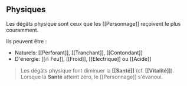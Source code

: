 ## Physiques
Les dégâts physique sont ceux que les [[Personnage]] reçoivent le plus couramment. 

Ils peuvent être :
- Naturels: [[Perforant]], [[Tranchant]], [[Contondant]]
- D'énergie: [[🔥 Feu]], [[Froid]], [[Electrique]] ou [[Acide]]

> Les dégâts physique font diminuer la **[[Santé]]** (cf. **[[Vitalité]]**).
> Lorsque la **Santé** atteint zéro, le [[Personnage]] s'évanoui.